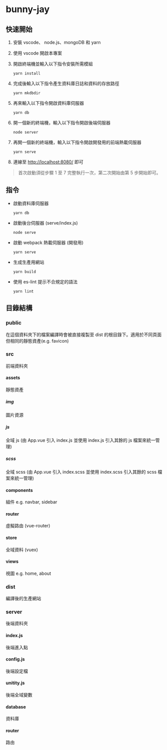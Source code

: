 # bunny-jay

## 快速開始

1. 安裝 vscode、 node.js、mongoDB 和 yarn
2. 使用 vscode 開啟本專案
3. 開啟終端機並輸入以下指令安裝所需模組

   ```shell
   yarn install
   ```

4. 完成後輸入以下指令產生資料庫日誌和資料的存放路徑

   ```shell
   yarn mkdbdir
   ```

5. 再來輸入以下指令開啟資料庫伺服器

   ```shell
   yarn db
   ```

6. 開一個新的終端機，輸入以下指令開啟後端伺服器

   ```shell
   node server
   ```

7. 再開一個新的終端機，輸入以下指令開啟開發用的前端熱載伺服器

   ```shell
   yarn serve
   ```

8. 連線至 <http://localhost:8080/> 即可

> 首次啟動須從步驟 1 至 7 完整執行一次，第二次開始由第 5 步開始即可。

## 指令

- 啟動資料庫伺服器

  ```shell
  yarn db
  ```

- 啟動後台伺服器 (serve/index.js)

  ```shell
  node serve
  ```

- 啟動 webpack 熱載伺服器 (開發用)

  ```shell
  yarn serve
  ```

- 生成生產用網站

  ```shell
  yarn build
  ```

- 使用 es-lint 提示不合規定的語法

  ```shell
  yarn lint
  ```

## 目錄結構

### public

在這個資料夾下的檔案編譯時會被直接複製至 dist 的根目錄下。適用於不同頁面但相同的靜態資產(e.g. favicon)

### src

前端資料夾

#### assets

靜態資產

##### img

圖片資源

##### js

全域 js (由 App.vue 引入 index.js 並使用 index.js 引入其餘的 js 檔案來統一管理)

##### scss

全域 scss (由 App.vue 引入 index.scss 並使用 index.scss 引入其餘的 scss 檔案來統一管理)

#### components

組件 e.g. navbar, sidebar

#### router

虛擬路由 (vue-router)

#### store

全域資料 (vuex)

#### views

視圖 e.g. home, about

### dist

編譯後的生產網站

### server

後端資料夾

#### index.js

後端進入點

#### config.js

後端設定檔

#### unitity.js

後端全域變數

#### database

資料庫

#### router

路由
